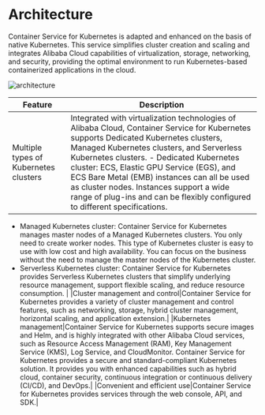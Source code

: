 # Architecture

Container Service for Kubernetes is adapted and enhanced on the basis of native Kubernetes. This service simplifies cluster creation and scaling and integrates Alibaba Cloud capabilities of virtualization, storage, networking, and security, providing the optimal environment to run Kubernetes-based containerized applications in the cloud.

![architecture](https://static-aliyun-doc.oss-cn-hangzhou.aliyuncs.com/assets/img/en-US/4986258951/p43547.png)

|Feature|Description|
|-------|-----------|
|Multiple types of Kubernetes clusters|Integrated with virtualization technologies of Alibaba Cloud, Container Service for Kubernetes supports Dedicated Kubernetes clusters, Managed Kubernetes clusters, and Serverless Kubernetes clusters. -   Dedicated Kubernetes cluster: ECS, Elastic GPU Service \(EGS\), and ECS Bare Metal \(EMB\) instances can all be used as cluster nodes. Instances support a wide range of plug-ins and can be flexibly configured to different specifications.
-   Managed Kubernetes cluster: Container Service for Kubernetes manages master nodes of a Managed Kubernetes clusters. You only need to create worker nodes. This type of Kubernetes cluster is easy to use with low cost and high availability. You can focus on the business without the need to manage the master nodes of the Kubernetes cluster.
-   Serverless Kubernetes cluster: Container Service for Kubernetes provides Serverless Kubernetes clusters that simplify underlying resource management, support flexible scaling, and reduce resource consumption. |
|Cluster management and control|Container Service for Kubernetes provides a variety of cluster management and control features, such as networking, storage, hybrid cluster management, horizontal scaling, and application extension.|
|Kubernetes management|Container Service for Kubernetes supports secure images and Helm, and is highly integrated with other Alibaba Cloud services, such as Resource Access Management \(RAM\), Key Management Service \(KMS\), Log Service, and CloudMonitor. Container Service for Kubernetes provides a secure and standard-compliant Kubernetes solution. It provides you with enhanced capabilities such as hybrid cloud, container security, continuous integration or continuous delivery \(CI/CD\), and DevOps.|
|Convenient and efficient use|Container Service for Kubernetes provides services through the web console, API, and SDK.|

